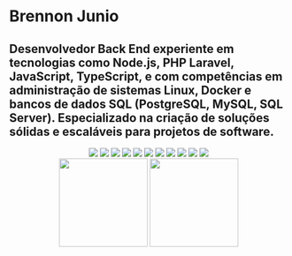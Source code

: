 <h1>Brennon Junio</h1>

<h2>Desenvolvedor Back End experiente em tecnologias como Node.js, PHP Laravel, JavaScript, TypeScript, e com competências em administração de sistemas Linux, Docker e bancos de dados SQL (PostgreSQL, MySQL, SQL Server). Especializado na criação de soluções sólidas e escaláveis para projetos de software.</h2>

<div align="center">
<img src="https://img.shields.io/badge/Node.js-43853D?style=for-the-badge&logo=node.js&logoColor=white"/>
<img src="https://img.shields.io/badge/JavaScript-F7DF1E?style=for-the-badge&logo=javascript&logoColor=black"/>
<img src="https://img.shields.io/badge/TypeScript-007ACC?style=for-the-badge&logo=typescript&logoColor=white"/>
<img src="https://img.shields.io/badge/PHP-777BB4?style=for-the-badge&logo=php&logoColor=white"/>
<img src="https://img.shields.io/badge/React-20232A?style=for-the-badge&logo=react&logoColor=61DAFB"/>
<img src="https://img.shields.io/badge/MySQL-00000F?style=for-the-badge&logo=mysql&logoColor=white"/>
<img src="https://img.shields.io/badge/PostgreSQL-316192?style=for-the-badge&logo=postgresql&logoColor=white"/>
<img src="https://img.shields.io/badge/Prisma-3982CE?style=for-the-badge&logo=Prisma&logoColor=white"/>
<img src="https://img.shields.io/badge/GIT-E44C30?style=for-the-badge&logo=git&logoColor=white"/>
<img src="https://img.shields.io/badge/Raspberry%20Pi-A22846?style=for-the-badge&logo=Raspberry%20Pi&logoColor=white"/>
<img src="https://img.shields.io/badge/Ubuntu-E95420?style=for-the-badge&logo=ubuntu&logoColor=white"/>
</div>
  
<div align="center">
<img height="160em" src="https://github-readme-stats.vercel.app/api?username=brennonjunio&show_icons=true&theme=radical"/>
<img height="160em" src="https://github-readme-stats.vercel.app/api/top-langs/?username=brennonjunio&layout=compact&langs_count=7&theme=synthwave"/>
</div>
